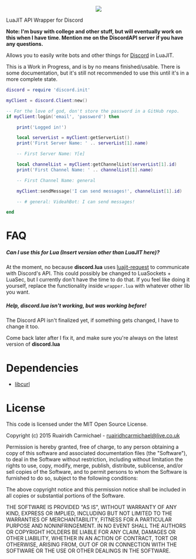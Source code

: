 <p align="center">
	<img src="http://i.imgur.com/3rJienQ.png">
</p>

LuaJIT API Wrapper for Discord

**Note: I'm busy with college and other stuff, but will eventually work on this when I have time. Mention me on the DiscordAPI server if you have any questions.**

Allows you to easily write bots and other things for [Discord](https://discordapp.com/) in LuaJIT.

This is a Work in Progress, and is by no means finished/usable. There is some documentation, but it's still not recommended to use this until it's in a more complete state.

```lua
discord = require 'discord.init'

myClient = discord.Client:new()

-- For the love of god, don't store the password in a GitHub repo.
if myClient:login('email', 'password') then

	print('Logged in!')

	local serverList = myClient:getServerList()
	print('First Server Name: ' .. serverList[1].name)

	-- First Server Name: Y[e]

	local channelList = myClient:getChannelList(serverList[1].id)
	print('First Channel Name: ' .. channelList[1].name)

	-- First Channel Name: general

	myClient:sendMessage('I can send messages!', channelList[1].id)

	-- # general: VideahBot: I can send messages!

end
```

# FAQ

##### Can I use this for Lua (Insert version other than LuaJIT here)?
 
 At the moment, no because **discord.lua** uses [luajit-request](https://github.com/LPGhatguy/luajit-request) to communicate with Discord's API. This could possibly be changed to LuaSockets + LuaSec, but I currently don't have the time to do that. If you feel like doing it yourself, replace the functionality inside `wrapper.lua` with whatever other lib you want.
 
##### Help, discord.lua isn't working, but was working before!

The Discord API isn't finalized yet, if something gets changed, I have to change it too. 

Come back later after I fix it, and make sure you're always on the latest version of **discord.lua**
 
# Dependencies
 * [libcurl](http://curl.haxx.se/download.html)

# License

This code is licensed under the MIT Open Source License.

Copyright (c) 2015 Ruairidh Carmichael - ruairidhcarmichael@live.co.uk

Permission is hereby granted, free of charge, to any person obtaining a copy
of this software and associated documentation files (the "Software"), to deal
in the Software without restriction, including without limitation the rights
to use, copy, modify, merge, publish, distribute, sublicense, and/or sell
copies of the Software, and to permit persons to whom the Software is
furnished to do so, subject to the following conditions:

The above copyright notice and this permission notice shall be included in
all copies or substantial portions of the Software.

THE SOFTWARE IS PROVIDED "AS IS", WITHOUT WARRANTY OF ANY KIND, EXPRESS OR
IMPLIED, INCLUDING BUT NOT LIMITED TO THE WARRANTIES OF MERCHANTABILITY,
FITNESS FOR A PARTICULAR PURPOSE AND NONINFRINGEMENT. IN NO EVENT SHALL THE
AUTHORS OR COPYRIGHT HOLDERS BE LIABLE FOR ANY CLAIM, DAMAGES OR OTHER
LIABILITY, WHETHER IN AN ACTION OF CONTRACT, TORT OR OTHERWISE, ARISING FROM,
OUT OF OR IN CONNECTION WITH THE SOFTWARE OR THE USE OR OTHER DEALINGS IN
THE SOFTWARE.
